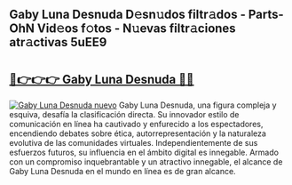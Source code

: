 ## Gaby Luna Desnuda D𝚎sn𝚞dos filtr𝚊dos - Parts-OhN Vid𝚎os f𝚘tos - N𝚞evas filtr𝚊ciones atr𝚊ctivas 5uEE9

# <h2><a href="http://mbbudg.tromn.icu/?c=Gaby+Luna+Desnuda">🔗👉👉👉 Gaby Luna Desnuda 🔗🔗</a></h2>

[![Gaby Luna Desnuda nuevo](https://i.imgur.com/pEAQMta.gif)](http://mbbudg.tromn.icu/?c=Gaby+Luna+Desnuda)
Gaby Luna Desnuda, una figura compleja y esquiva, desafía la clasificación directa. Su innovador estilo de comunicación en línea ha cautivado y enfurecido a los espectadores, encendiendo debates sobre ética, autorrepresentación y la naturaleza evolutiva de las comunidades virtuales. Independientemente de sus esfuerzos futuros, su influencia en el ámbito digital es innegable. Armado con un compromiso inquebrantable y un atractivo innegable, el alcance de Gaby Luna Desnuda en el mundo en línea es de gran alcance.
